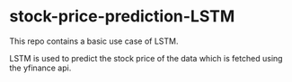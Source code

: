 # stock-price-prediction-LSTM
This repo contains a basic use case of LSTM.

LSTM is used to predict the stock price of the data which is fetched using the yfinance api.

